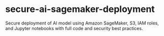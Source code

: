 # secure-ai-sagemaker-deployment
Secure deployment of AI model using Amazon SageMaker, S3, IAM roles, and Jupyter notebooks with full code and security best practices.
